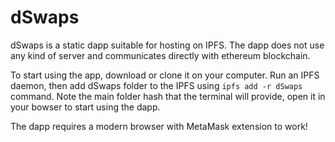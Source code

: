 # dSwaps

dSwaps is a static dapp suitable for hosting on IPFS. The dapp does not use any kind of server and communicates directly with ethereum blockchain. 

To start using the app, download or clone it on your computer. Run an IPFS daemon, then add dSwaps folder to the IPFS using 
```ipfs add -r dSwaps``` command. Note the main folder hash that the terminal will provide, open it in your bowser to start using the dapp. 

The dapp requires a modern browser with MetaMask extension to work! 

